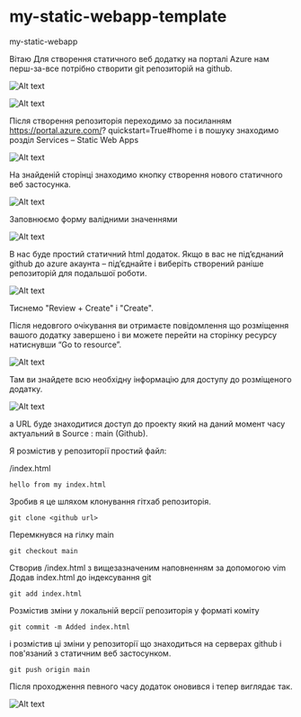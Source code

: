 # my-static-webapp-template
my-static-webapp

Вітаю
Для створення статичного веб додатку на порталі Azure нам перш-за-все потрібно створити git
репозиторій на github.

![Alt text](https://i.imgur.com/Ut8cerj.png "Optional title")

![Alt text](https://i.imgur.com/d4l5onh.png "Optional title")

Після створення репозиторія переходимо за посиланням https://portal.azure.com/?
quickstart=True#home і в пошуку знаходимо розділ Services – Static Web Apps

![Alt text](https://i.imgur.com/azdlGtf.png "Optional title")

На знайденій сторінці знаходимо кнопку створення нового статичного веб застосунка.

![Alt text](https://i.imgur.com/whQP33s.png "Optional title")

Заповнюємо форму валідними значеннями

![Alt text](https://i.imgur.com/rv7qGKM.png "Optional title")

В нас буде простий статичний html додаток.
Якщо в вас не під’єднаний github до azure акаунта – під’єднайте і виберіть створений раніше репозиторій для подальшої роботи.

![Alt text](https://i.imgur.com/QLtptCd.png "Optional title")

Тиснемо "Review + Create" і "Create".

Після недовгого очікування ви отримаєте повідомлення що розміщення вашого додатку завершено і ви можете перейти на сторінку ресурсу  натиснувши “Go to resource”.

![Alt text](https://i.imgur.com/abtOY6f.png "Optional title")

Там ви знайдете всю необхідну інформацію для доступу до розміщеного додатку.

![Alt text](https://i.imgur.com/F2YYY8n.png "Optional title")

а URL буде знаходитися доступ до проекту який на даний момент часу актуальний в Source : main (Github).

Я розмістив у репозиторії простий файл:

/index.html

`hello from my index.html`

Зробив я це шляхом клонування гітхаб репозиторія.

`git clone <github url>`

Перемкнувся на гілку main

`git checkout main`

Створив /index.html з вищезазначеним наповненням за допомогою vim
Додав index.html до індексування git

`git add index.html`

Розмістив зміни у локальній версії репозиторія у форматі коміту

`git commit -m Added index.html`

і розмістив ці зміни у репозиторії що знаходиться на серверах github і пов'язаний з статичним веб застосунком.

`git push origin main`

Після проходження певного часу додаток оновився і тепер виглядає так.

![Alt text](https://i.imgur.com/XRdFLEZ.png "Optional title")